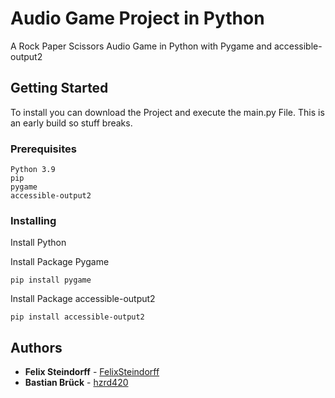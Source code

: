 # Audio Game Project in Python

A Rock Paper Scissors Audio Game in Python with Pygame and accessible-output2

## Getting Started

To install you can download the Project and execute the main.py File. 
This is an early build so stuff breaks.

### Prerequisites

```
Python 3.9
pip
pygame
accessible-output2
```

### Installing

Install Python

Install Package Pygame

```
pip install pygame
```

Install Package accessible-output2

```
pip install accessible-output2
```

## Authors

* **Felix Steindorff** - [FelixSteindorff](https://github.com/FelixSteindorff)
* **Bastian Brück** - [hzrd420](https://github.com/hzrd420)